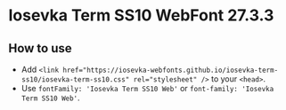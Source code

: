 # Iosevka Term SS10 WebFont 27.3.3

## How to use

- Add `<link href="https://iosevka-webfonts.github.io/iosevka-term-ss10/iosevka-term-ss10.css" rel="stylesheet" />` to your `<head>`.
- Use `fontFamily: 'Iosevka Term SS10 Web'` or `font-family: 'Iosevka Term SS10 Web'`.
